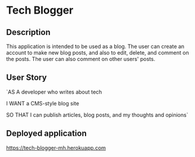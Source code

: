 # Tech Blogger

## Description

This application is intended to be used as a blog.  The user can create an account to make new blog posts, and also to edit, delete, and comment on the posts.  The user can also comment on other users' posts.

## User Story

`AS A developer who writes about tech

I WANT a CMS-style blog site

SO THAT I can publish articles, blog posts, and my thoughts and opinions`


## Deployed application

https://tech-blogger-mh.herokuapp.com
